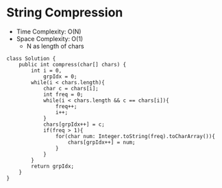 # String Compression

- Time Complexity: O(N)
- Space Complexity: O(1)
  - N as length of chars

```
class Solution {
    public int compress(char[] chars) {
        int i = 0,
            grpIdx = 0;
        while(i < chars.length){
            char c = chars[i];
            int freq = 0;
            while(i < chars.length && c == chars[i]){
                freq++;
                i++;
            }
            chars[grpIdx++] = c;
            if(freq > 1){
                for(char num: Integer.toString(freq).toCharArray()){
                    chars[grpIdx++] = num;
                }
            }
        }
        return grpIdx;
    }
}
```
